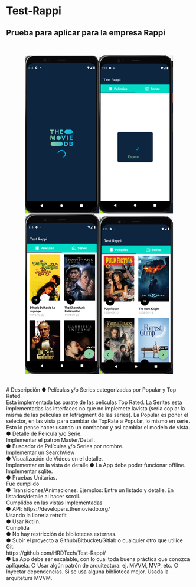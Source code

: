 # Test-Rappi
<h2>Prueba para aplicar para la empresa Rappi</h2> <br/>
<p align="center">
<img src="Apk-1.png" width="200" ><img src="Apk-2.png" width="200"/><img src="Apk-3.png" width="200"/><img src="Apk-4.png" width="200"/> 
</p>
<br/>
# Descripción
● Películas y/o Series categorizadas por Popular y Top Rated. <br/>
Esta implementada las parate de las peliculas Top Rated. La Serites esta implementadas las interfaces no que no implemete lavista (seria copiar la misma de las peliculas en lefragment de las series).
La Popular es poner el selector, en las vista para cambiar de TopRate a Popular, lo mismo en serie.
Esto lo pense hacer usando un combobox y asi cambiar el modelo de vista.<br/>
● Detalle de Película y/o Serie. <br/>
Implementar el patron Master/Detail.<br/>
● Buscador de Películas y/o Series por nombre.<br/>
Implementar un SearchView<br/>
● Visualización de Videos en el detalle. <br/>
Implementar en la vista de detalle
● La App debe poder funcionar offline. <br/>
Implementar sqlite.<br/>
● Pruebas Unitarias. <br/>
Fue cumplido<br/>
● Transiciones/Animaciones. Ejemplos: Entre un listado y detalle. En listados/detalle al hacer scroll. <br/>
Cumplidos en las vistas implementadas<br/>
● API: https://developers.themoviedb.org/ <br/>
Usando la libreria retrofit<br/>
● Usar Kotlin. <br/>
Cumplida<br/>
● No hay restricción de bibliotecas externas. <br/>
● Subir el proyecto a Github/Bitbucket/Gitlab o cualquier otro que utilice Git. <br/>
https://github.com/HRDTech/Test-Rappi/<br/>
● La App debe ser escalable, con lo cual toda buena práctica que conozca aplíquela. ○ Usar algún patrón de arquitectura: ej. MVVM, MVP, etc. ○ Inyectar dependencias. Si se usa alguna biblioteca mejor. 
Usada la arquitetura MVVM.<br/>
